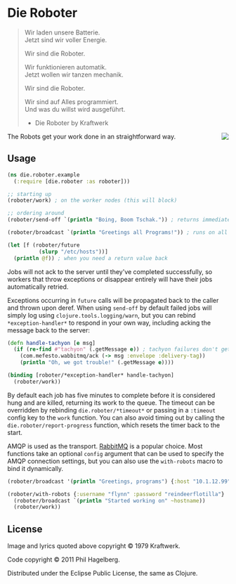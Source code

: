 # Die Roboter

> Wir laden unsere Batterie.  
> Jetzt sind wir voller Energie.
>
> Wir sind die Roboter.
>
> Wir funktionieren automatik.  
> Jetzt wollen wir tanzen mechanik.
>
> Wir sind die Roboter.
>
> Wir sind auf Alles programmiert.  
> Und was du willst wird ausgeführt.
> 
> - Die Roboter by Kraftwerk

<img src="http://technomancy.us/i/die_roboter.jpg" align="right" />

The Robots get your work done in an straightforward way.

## Usage

```clj
(ns die.roboter.example
  (:require [die.roboter :as roboter]))

;; starting up
(roboter/work) ; on the worker nodes (this will block)

;; ordering around
(roboter/send-off `(println "Boing, Boom Tschak.")) ; returns immediately

(roboter/broadcast `(println "Greetings all Programs!")) ; runs on all nodes

(let [f (roboter/future
          (slurp "/etc/hosts"))]
  (println @f)) ; when you need a return value back
```

Jobs will not ack to the server until they've completed successfully,
so workers that throw exceptions or disappear entirely will have their
jobs automatically retried.

Exceptions occurring in `future` calls will be propagated back to the
caller and thrown upon deref. When using `send-off` by default failed
jobs will simply log using `clojure.tools.logging/warn`, but you can
rebind `*exception-handler*` to respond in your own way, including
acking the message back to the server:

```clj
(defn handle-tachyon [e msg]
  (if (re-find #"tachyon" (.getMessage e)) ; tachyon failures don't get retried
    (com.mefesto.wabbitmq/ack (-> msg :envelope :delivery-tag))
    (println "Oh, we got trouble!" (.getMessage e))))

(binding [roboter/*exception-handler* handle-tachyon]
  (roboter/work))
```

By default each job has five minutes to complete before it is
considered hung and are killed, returning its work to the queue. The
timeout can be overridden by rebinding `die.roboter/*timeout*` or
passing in a `:timeout` config key to the `work` function. You can
also avoid timing out by calling the `die.roboter/report-progress`
function, which resets the timer back to the start.

AMQP is used as the transport. [RabbitMQ](http://rabbitmq.com) is a
popular choice. Most functions take an optional `config` argument that
can be used to specify the AMQP connection settings, but you can also
use the `with-robots` macro to bind it dynamically.

```clj
(roboter/broadcast '(println "Greetings, programs") {:host "10.1.12.99"})

(roboter/with-robots {:username "flynn" :password "reindeerflotilla"}
  (roboter/broadcast `(println "Started working on" ~hostname))
  (roboter/work))
```

## License

Image and lyrics quoted above copyright © 1979 Kraftwerk.

Code copyright © 2011 Phil Hagelberg.

Distributed under the Eclipse Public License, the same as Clojure.
